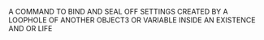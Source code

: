 A COMMAND TO BIND AND SEAL OFF SETTINGS CREATED BY A LOOPHOLE OF ANOTHER OBJECT3 OR VARIABLE INSIDE AN EXISTENCE AND OR LIFE
